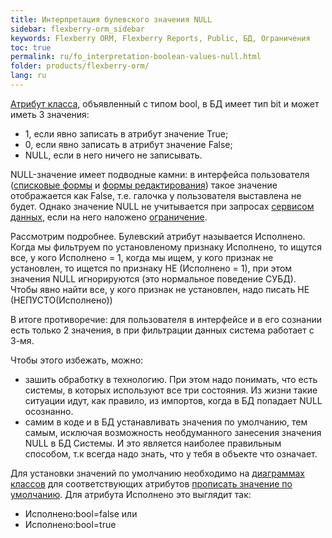 ```yaml
---
title: Интерпретация булевского значения NULL
sidebar: flexberry-orm_sidebar
keywords: Flexberry ORM, Flexberry Reports, Public, БД, Ограничения
toc: true
permalink: ru/fo_interpretation-boolean-values-null.html
folder: products/flexberry-orm/
lang: ru
---
```


[Атрибут класса](fo_attributes-class-data.html), объявленный с типом bool, в БД имеет тип bit и может иметь 3 значения:
* 1, если явно записать в атрибут значение True;
* 0, если явно записать в атрибут значение False;
* NULL, если в него ничего не записывать.

NULL-значение имеет подводные камни: в интерфейса пользователя ([списковые формы](fo_classes-with-stereotype-listform.html) и [формы редактирования](fo_classes-with-stereotype-editform.html)) такое значение отображается как False, т.е. галочка у пользователя выставлена не будет. Однако значение NULL не учитывается при запросах [сервисом данных](fo_data-service.html), если на него наложено [ограничение](fo_limitation.html).

Рассмотрим подробнее. Булевский атрибут называется Исполнено. Когда мы фильтруем по установленому признаку Исполнено, то ищутся все, у кого Исполнено = 1, когда мы ищем, у кого признак не установлен, то ищется по признаку НЕ (Исполнено = 1), при этом значения NULL игнорируются (это нормальное поведение СУБД). Чтобы явно найти все, у кого признак не установлен, надо писать НЕ (НЕПУСТО(Исполнено))

В итоге противоречие: для пользователя в интерфейсе и в его сознании есть только 2 значения, в при фильтрации данных система работает с 3-мя.

Чтобы этого избежать, можно:
* зашить обработку в технологию. При этом надо понимать, что есть системы, в которых используют все три состояния. Из жизни такие ситуации идут, как правило, из импортов, когда в БД попадает NULL осознанно. 
* самим в коде и в БД устанавливать значения по умолчанию, тем самым, исключая возможность необдуманного занесения значения NULL в БД Системы. И это является наиболее правильным способом, т.к всегда надо знать, что у тебя в объекте что означает.

Для установки значений по умолчанию необходимо на [диаграммах классов](fo_class-diagram.html) для соответствующих атрибутов [прописать значение по умолчанию](fo_features-of-dafault-value-assignment.html). Для атрибута Исполнено это выглядит так:
* Исполнено:bool=false или 
* Исполнено:bool=true
